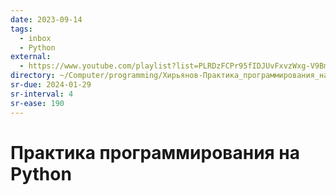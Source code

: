 ```yaml
---
date: 2023-09-14
tags:
  - inbox
  - Python
external:
  - https://www.youtube.com/playlist?list=PLRDzFCPr95fIDJUvFxvzWxg-V9BmZlMMe
directory: ~/Computer/programming/Хирьянов-Практика_программирования_на_Python/
sr-due: 2024-01-29
sr-interval: 4
sr-ease: 190
---
```

# Практика программирования на Python


